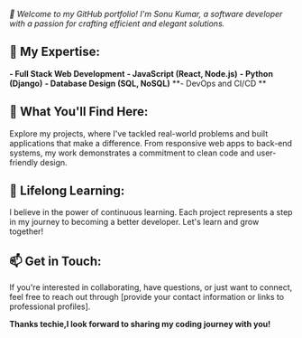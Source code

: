 *👋 Welcome to my GitHub portfolio! I'm Sonu Kumar, a software developer with a passion for crafting efficient and elegant solutions.*

## 💼 My Expertise:
**- Full Stack Web Development**
**- JavaScript (React, Node.js)**
**- Python (Django)**
**- Database Design (SQL, NoSQL)**
**- DevOps and CI/CD **

## 🚀 What You'll Find Here:
Explore my projects, where I've tackled real-world problems and built applications that make a difference. From responsive web apps to back-end systems, my work demonstrates a commitment to clean code and user-friendly design.


## 🌱 Lifelong Learning:
I believe in the power of continuous learning. Each project represents a step in my journey to becoming a better developer. Let's learn and grow together!

## 📫 Get in Touch:
If you're interested in collaborating, have questions, or just want to connect, feel free to reach out through [provide your contact information or links to professional profiles].

**Thanks techie,I look forward to sharing my coding journey with you!**
